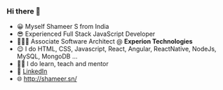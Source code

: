 ### Hi there 👋
- 😀 Myself Shameer S from India
- 😎 Experienced Full Stack JavaScript Developer
- 👨🏻‍💻 Associate Software Architect @ **Experion Technologies**
- 😌 I do HTML, CSS, Javascript, React, Angular, ReactNative, NodeJs, MySQL, MongoDB ...
- 👨‍🏫 I do learn, teach and mentor 
- 📧 [LinkedIn](https://www.linkedin.com/in/shameersn/)
- 🌐 http://shameer.sn/


<!--
**shameersn/shameersn** is a ✨ _special_ ✨ repository because its `README.md` (this file) appears on your GitHub profile.

Here are some ideas to get you started:

- 🔭 I’m currently working on ...
- 🌱 I’m currently learning ...
- 👯 I’m looking to collaborate on ...
- 🤔 I’m looking for help with ...
- 💬 Ask me about ...
- 📫 How to reach me: ...
- 😄 Pronouns: ...
- ⚡ Fun fact: ...
-->
